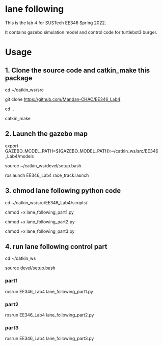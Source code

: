 # lane following
This is the lab 4 for SUSTech EE346 Spring 2022.

It contains gazebo simulation model and control code for turtlebot3 burger.

# Usage

## 1. Clone the source code and catkin_make this package
  cd ~/catkin_ws/src
  
  git clone https://github.com/Mandan-CHAO/EE346_Lab4
  
  cd ..
  
  catkin_make

   
## 2. Launch the gazebo map
   export GAZEBO_MODEL_PATH=${GAZEBO_MODEL_PATH}:~/catkin_ws/src/EE346_Lab4/models
   
   source ~/catkin_ws/devel/setup.bash
   
   roslaunch EE346_Lab4 race_track.launch 

## 3. chmod lane following python code
   cd ~/catkin_ws/src/EE346_Lab4/scripts/
   
   chmod +x lane_following_part1.py
   
   chmod +x lane_following_part2.py
   
   chmod +x lane_following_part3.py

   
## 4. run lane following control part
   cd ~/catkin_ws
   
   source devel/setup.bash
   
### part1
   rosrun EE346_Lab4 lane_following_part1.py
   
### part2
   rosrun EE346_Lab4 lane_following_part2.py
   
### part3
   rosrun EE346_Lab4 lane_following_part3.py
